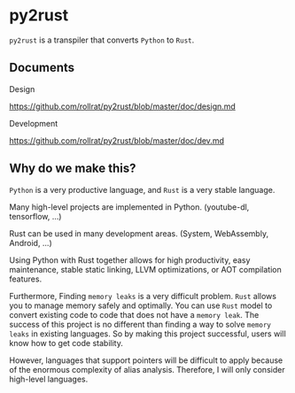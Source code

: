 # py2rust

`py2rust` is a transpiler that converts `Python` to `Rust`.

## Documents

Design

https://github.com/rollrat/py2rust/blob/master/doc/design.md

Development

https://github.com/rollrat/py2rust/blob/master/doc/dev.md

## Why do we make this?

`Python` is a very productive language, and `Rust` is a very stable language.

Many high-level projects are implemented in Python. (youtube-dl, tensorflow, …)

Rust can be used in many development areas. (System, WebAssembly, Android, …)

Using Python with Rust together allows for high productivity, easy maintenance, stable static linking, LLVM optimizations, or AOT compilation features.

Furthermore, Finding `memory leaks` is a very difficult problem.
`Rust` allows you to manage memory safely and optimally.
You can use `Rust` model to convert existing code to code that does not have a `memory leak`.
The success of this project is no different than finding a way to solve `memory leaks` in existing languages.
So by making this project successful, users will know how to get code stability.

However, languages that support pointers will be difficult to apply because of the enormous complexity of alias analysis.
Therefore, I will only consider high-level languages.
